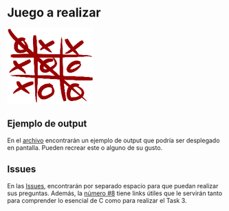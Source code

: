 # Juego a realizar

![TicTacToe](tictactoe.png)

## Ejemplo de output

En el [archivo](Output_ejemplo.txt) encontrarán un ejemplo de output que podría ser desplegado en pantalla. Pueden recrear este o alguno de su gusto.

## Issues

En las [Issues](../../../../issues), encontrarán por separado espacio para que puedan realizar sus preguntas. Además, la [número #8](../../../../issues/8) tiene links útiles que le servirán tanto para comprender lo esencial de C como para realizar el Task 3.